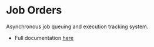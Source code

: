 # Job Orders

Asynchronous job queuing and execution tracking system.

- Full documentation [here](https://dev-lambda.github.io/job-orders/)
